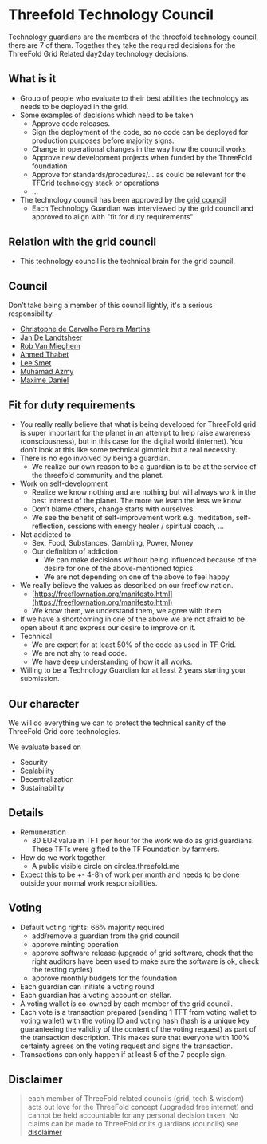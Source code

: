 # Threefold Technology Council

Technology guardians are the members of the threefold technology council, there are 7 of them.
Together they take the required decisions for the ThreeFold Grid Related day2day technology decisions.

## What is it

* Group of people who evaluate to their best abilities the technology as needs to be deployed in the grid.
* Some examples of decisions which need to be taken
    * Approve code releases.
    * Sign the deployment of the code, so no code can be deployed for production purposes before majority signs.
    * Change in operational changes in the way how the council works
    * Approve new development projects when funded by the ThreeFold foundation
    * Approve for standards/procedures/… as could be relevant for the TFGrid technology stack or operations
    * ...
* The technology council has been approved by the [grid council](grid_council.md)
    * Each Technology Guardian was interviewed by the grid council and approved to align with "fit for duty requirements"

## Relation with the grid council

* This technology council is the technical brain for the grid council.

## Council

Don’t take being a member of this council lightly, it's a serious responsibility.

* [Christophe de Carvalho Pereira Martins](christophe_dcmp.md)
* [Jan De Landtsheer](jan_de_landtsheer.md)
* [Rob Van Mieghem](rob_van_mieghem.md)
* [Ahmed Thabet](ahmed_thabet.md)
* [Lee Smet](lee_smet.md)
* [Muhamad Azmy](muhamad_azmy.md)
* [Maxime Daniel](maxime_daniel.md)


## Fit for duty requirements

* You really really believe that what is being developed for ThreeFold grid is super important for the planet in an attempt to help raise awareness (consciousness), but in this case for the digital world (internet). You don’t look at this like some technical gimmick but a real necessity.
* There is no ego involved by being a guardian.
    * We realize our own reason to be a guardian is to be at the service of the threefold community and the planet.
* Work on self-development
    * Realize we know nothing and are nothing but will always work in the best interest of the planet. The more we learn the less we know. 
    * Don’t blame others, change starts with ourselves.
    * We see the benefit of self-improvement work e.g. meditation, self-reflection, sessions with energy healer / spiritual coach, …
* Not addicted to 
    * Sex, Food, Substances, Gambling, Power, Money
    * Our definition of addiction
        * We can make decisions without being influenced because of the desire for one of the above-mentioned topics.
        * We are not depending on one of the above to feel happy
* We really believe the values as described on our freeflow nation.
    * [https://freeflownation.org/manifesto.html](https://freeflownation.org/manifesto.html)
    * We know them, we understand them, we agree with them
* If we have a shortcoming in one of the above we are not afraid to be open about it and express our desire to improve on it.
* Technical
    * We are expert for at least 50% of the code as used in TF Grid.
    * We are not shy to read code.
    * We have deep understanding of how it all works.
* Willing to be a Technology Guardian for at least 2 years starting your submission.

## Our character

We will do everything we can to protect the technical sanity of the ThreeFold Grid core technologies.

We evaluate based on

* Security
* Scalability
* Decentralization
* Sustainability

## Details

* Remuneration
    * 80 EUR value in TFT per hour for the work we do as grid guardians. These TFTs were gifted to the TF Foundation by farmers.
* How do we work together
    * A public visible circle on circles.threefold.me
* Expect this to be +- 4-8h of work per month and needs to be done outside your normal work responsibilities.

## Voting

* Default voting rights: 66% majority required
    * add/remove a guardian from the grid council
    * approve minting operation
    * approve software release (upgrade of grid software, check that the right auditors have been used to make sure the software is ok, check the testing cycles)
    * approve monthly budgets for the foundation
* Each guardian can initiate a voting round
* Each guardian has a voting account on stellar.
* A voting wallet is co-owned by each member of the grid council.
* Each vote is a transaction prepared (sending 1 TFT from voting wallet to voting wallet) with the voting ID and voting hash (hash is a unique key guaranteeing the validity of the content of the voting request) as part of the transaction description. This makes sure that everyone with 100% certainty agrees on the voting request and signs the transaction.
* Transactions can only happen if at least 5 of the 7 people sign.

## Disclaimer

> each member of ThreeFold related councils (grid, tech & wisdom) acts out love for the ThreeFold concept (upgraded free internet) and cannot be held accountable for any personal decision taken. No claims can be made to ThreeFold or its guardians (councils) see [disclaimer](disclaimer)
